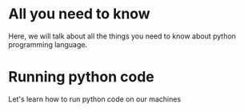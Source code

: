 # All you need to know

Here, we will talk about all the things you need to know about python programming language.

# Running python code

Let's learn how to run python code on our machines
## 
